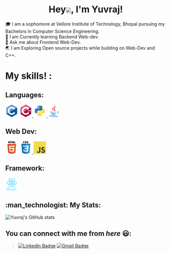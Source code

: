 <h1 align="center">Hey<img src="https://raw.githubusercontent.com/nixin72/nixin72/master/wave.gif" width="45px">, I'm Yuvraj!</h1>

:mortar_board: I am a sophomore at Vellore Institute of Technology, Bhopal pursuing my Bachelors in Computer Science Engineering.           
:telescope: I am Currently learning Backend Web-dev.                                                                       
:thought_balloon: Ask me about Frontend Web-Dev.    
:earth_asia: I am Exploring Open source projects while building on Web-Dev and C++.    

# **My skills!** :

##  **Languages:** 
<a href="https://www.cprogramming.com/" target="_blank"> <img src="https://raw.githubusercontent.com/devicons/devicon/master/icons/c/c-original.svg" alt="c" width="40" height="40"/></a> 
<a href="https://www.w3schools.com/cpp/" target="_blank"> <img src="https://raw.githubusercontent.com/devicons/devicon/master/icons/cplusplus/cplusplus-original.svg" alt="cplusplus" width="40" height="40"/> </a> 
<a href="https://www.python.org" target="_blank"> <img src="https://raw.githubusercontent.com/devicons/devicon/master/icons/python/python-original.svg" alt="python" width="40" height="40"/> </a> 
<a href="https://www.java.com" target="_blank"> <img src="https://raw.githubusercontent.com/devicons/devicon/master/icons/java/java-original.svg" alt="java" width="40" height="40"/> </a><br>

##  **Web Dev:** 
<a href="https://www.w3.org/html/" target="_blank"> <img src="https://raw.githubusercontent.com/devicons/devicon/master/icons/html5/html5-original-wordmark.svg" alt="html5" width="40" height="40"/></a> 
<a href="https://www.w3schools.com/css/" target="_blank"> <img src="https://raw.githubusercontent.com/devicons/devicon/master/icons/css3/css3-original-wordmark.svg" alt="css3" width="40" height="40"/> </a><a href="https://developer.mozilla.org/en-US/docs/Web/JavaScript" target="_blank"> <img src="https://raw.githubusercontent.com/devicons/devicon/master/icons/javascript/javascript-original.svg" alt="javascript" width="40" height="40"/> </a> 

## **Framework:**
<a href="https://reactjs.org/" target="_blank"> <img src="https://raw.githubusercontent.com/devicons/devicon/master/icons/react/react-original-wordmark.svg" alt="react" width="40" height="40"/> </a>
<!-- <a href="https://nodejs.org" target="_blank"> <img src="https://raw.githubusercontent.com/devicons/devicon/master/icons/nodejs/nodejs-original-wordmark.svg" alt="nodejs" width="40" height="40"/></a> <a href="https://expressjs.com" target="_blank"> <img src="https://raw.githubusercontent.com/devicons/devicon/master/icons/express/express-original-wordmark.svg" alt="express" width="40" height="40"/> </a> -->

<!-- ## **Databases:**
<a href="https://MongoDb.com/" target="_blank"> <img src="https://www.vectorlogo.zone/logos/mongodb/mongodb-icon.svg" alt="mongodb" width="40" height="40"/> </a>   -->

<h2 align = "ceter" > :man_technologist: My Stats: </h2>

![Yuvraj's GitHub stats](https://github-readme-stats.vercel.app/api?username=yuvithakur007&show_icons=true&theme=radical)


## You can connect with me from _here_ :smiley::
>[![Linkedin Badge](https://img.shields.io/badge/-yuvi.singh07-blue?style=flat-square&logo=Linkedin&logoColor=black&link=https://https://https://www.linkedin.com/in/yuvi-singh07/)](https://www.linkedin.com/in/yuvi-singh07/)
[![Gmail Badge](https://img.shields.io/badge/01yuvisingh@gmail.com-c14438?style=flat-square&logo=Gmail&logoColor=black&link=mailto:srivastavaaman237@gmail.com)](mailto:01yuvisingh@gmail.com)


